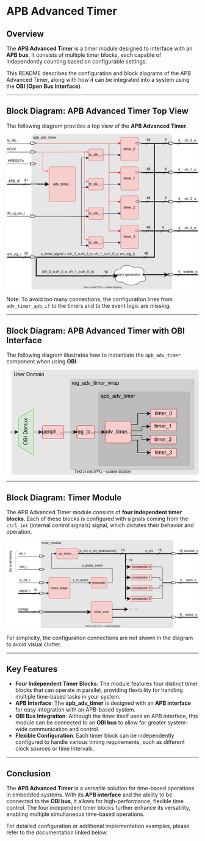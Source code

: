 # APB Advanced Timer

## Overview

The **APB Advanced Timer** is a timer module designed to interface with an **APB bus**. It consists of multiple timer blocks, each capable of independently counting based on configurable settings.

This README describes the configuration and block diagrams of the APB Advanced Timer, along with how it can be integrated into a system using the **OBI (Open Bus Interface)**.

---

## Block Diagram: APB Advanced Timer Top View

The following diagram provides a top view of the **APB Advanced Timer**.

![Block Diagram: APB Advanced Timer Top View](doc/bd_adv_timer.svg "Block Diagram: APB Advanced Timer Top View")

Note: To avoid too many connections, the configuration lines from `adv_timer_apb_if` to the timers and to the event logic are missing.

---

## Block Diagram: APB Advanced Timer with OBI Interface

The following diagram illustrates how to instantiate the `apb_adv_timer` component when using **OBI**.

![Block Diagram: APB Advanced Timer with OBI Interface](doc/bd_adv_timer_wrap.svg "Block Diagram: APB Advanced Timer with OBI Interface")

---

## Block Diagram: Timer Module

The APB Advanced Timer module consists of **four independent timer blocks**. Each of these blocks is configured with signals coming from the `ctrl_int` (internal control signals) signal, which dictates their behavior and operation.

![Block Diagram: Timer Module](doc/bd_timer.svg "Block Diagram: Timer Module")

For simplicity, the configuration connections are not shown in the diagram to avoid visual clutter.

---

## Key Features

- **Four Independent Timer Blocks**: The module features four distinct timer blocks that can operate in parallel, providing flexibility for handling multiple time-based tasks in your system.
- **APB Interface**: The **apb_adv_timer** is designed with an **APB interface** for easy integration with an APB-based system.
- **OBI Bus Integration**: Although the timer itself uses an APB interface, this module can be connected to an **OBI bus** to allow for greater system-wide communication and control.
- **Flexible Configuration**: Each timer block can be independently configured to handle various timing requirements, such as different clock sources or time intervals.

---

## Conclusion

The **APB Advanced Timer** is a versatile solution for time-based operations in embedded systems. With its **APB interface** and the ability to be connected to the **OBI bus**, it allows for high-performance, flexible time control. The four independent timer blocks further enhance its versatility, enabling multiple simultaneous time-based operations.

For detailed configuration or additional implementation examples, please refer to the documentation linked below.
